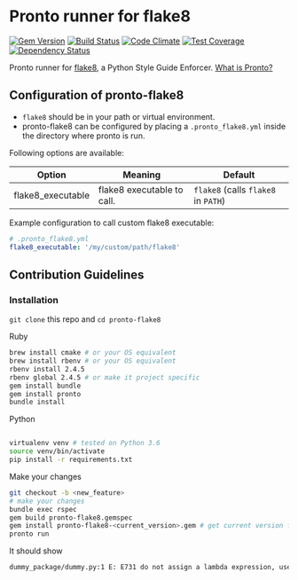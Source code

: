 # Pronto runner for flake8
[![Gem Version](https://badge.fury.io/rb/pronto-flake8.svg)](http://badge.fury.io/rb/pronto-flake8)
[![Build Status](https://travis-ci.org/scoremedia/pronto-flake8.svg?branch=master)](https://travis-ci.org/scoremedia/pronto-flake8)
[![Code Climate](https://codeclimate.com/github/scoremedia/pronto-flake8/badges/gpa.svg)](https://codeclimate.com/github/scoremedia/pronto-flake8)
[![Test Coverage](https://codeclimate.com/github/scoremedia/pronto-flake8/badges/coverage.svg)](https://codeclimate.com/github/scoremedia/pronto-flake8/coverage)
[![Dependency Status](https://gemnasium.com/badges/github.com/scoremedia/pronto-flake8.svg)](https://gemnasium.com/github.com/scoremedia/pronto-flake8)


Pronto runner for [flake8](http://flake8.pycqa.org/en/latest/), a Python Style Guide Enforcer. [What is Pronto?](https://github.com/mmozuras/pronto)


## Configuration of pronto-flake8
* `flake8` should be in your path or virtual environment.
* pronto-flake8 can be configured by placing a `.pronto_flake8.yml` inside the directory where pronto is run.




Following options are available:

| Option               | Meaning                                | Default                                   |
| -------------------- | -------------------------------------- | ----------------------------------------- |
| flake8_executable      | flake8 executable to call.               | `flake8` (calls `flake8` in `PATH`)           |


Example configuration to call custom flake8 executable:

```yaml
# .pronto_flake8.yml
flake8_executable: '/my/custom/path/flake8'
```

## Contribution Guidelines
### Installation
`git clone` this repo and `cd pronto-flake8`



Ruby
```sh
brew install cmake # or your OS equivalent
brew install rbenv # or your OS equivalent
rbenv install 2.4.5
rbenv global 2.4.5 # or make it project specific
gem install bundle
gem install pronto
bundle install
```

Python
```sh

virtualenv venv # tested on Python 3.6
source venv/bin/activate
pip install -r requirements.txt
```

Make your changes
```sh
git checkout -b <new_feature>
# make your changes
bundle exec rspec
gem build pronto-flake8.gemspec
gem install pronto-flake8-<current_version>.gem # get current version from previous command
pronto run
```

It should show
```sh
dummy_package/dummy.py:1 E: E731 do not assign a lambda expression, use a def
```
